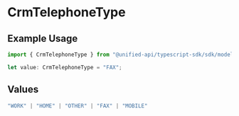 # CrmTelephoneType

## Example Usage

```typescript
import { CrmTelephoneType } from "@unified-api/typescript-sdk/sdk/models/shared";

let value: CrmTelephoneType = "FAX";
```

## Values

```typescript
"WORK" | "HOME" | "OTHER" | "FAX" | "MOBILE"
```